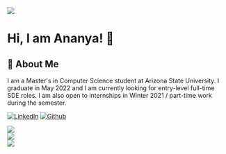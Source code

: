 
<!--
**ananyapal/ananyapal** is a ✨ _special_ ✨ repository because its `README.md` (this file) appears on your GitHub profile.

Here are some ideas to get you started:

- 🔭 I’m currently working on ...
- 🌱 I’m currently learning ...
- 👯 I’m looking to collaborate on ...
- 🤔 I’m looking for help with ...
- 💬 Ask me about ...
- 📫 How to reach me: ...
- 😄 Pronouns: ...
- ⚡ Fun fact: ...
-->

<img src="https://github.com/ananyapal/ananyapal/blob/main/test1.gif"/>

# Hi, I am Ananya! 👋

  
## 🚀 About Me
I am a Master's in Computer Science student at Arizona State University. I graduate in May 2022 and I am currently looking for entry-level full-time SDE roles. I am also open to internships in Winter 2021 / part-time work during the semester.
  
<a href="https://www.linkedin.com/in/ananyapal/"><img alt="LinkedIn" src="https://img.shields.io/badge/linkedin%20-%230077B5.svg?&style=for-the-badge&logo=linkedin&logoColor=white"/></a>
<a href="https://www.github.com/in/ananyapal/"><img alt="Github" src="https://img.shields.io/badge/GitHub-100000?style=for-the-badge&logo=github&logoColor=white"/></a>

<a href="https://github.com/ananyapal">
  <img align="center" src="https://github-readme-streak-stats.herokuapp.com/?user=ananyapal&theme=tokyonight" />
</a><br>
<a href="https://github.com/ananyapal">
  <img align="center" src="https://github-readme-stats.vercel.app/api?username=ananyapal&show_icons=true&theme=tokyonight" />
</a><br>
<a href="https://github.com/ananyapal">
  <img align="center" src="https://github-readme-stats.vercel.app/api/top-langs/?username=ananyapal&layout=compact&theme=tokyonight" />
</a><br>
